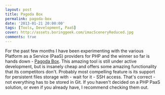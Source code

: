 ```yaml
---
layout: post
title: Pagoda Box
permalink: pagoda-box
date: '2013-01-21 20:00:00'
tags: [Tools, Development, PaaS]
cover: http://assets.boringgeek.com/imacSceneryReduced.jpg
comments: true
---
```


For the past few months I have been experimenting with the various Platform as a Service (PaaS) providers for PHP and the winner so far is hands down - [Pagoda Box](http://www.Pagodabox.com).  This amazing tool is still under active development, but is insanely cheap and offers some amazing functionality that its competitors don't.  Probably most compelling feature is its support for persistent files storage with - wait for it - SSH access. That's correct - not everything has to be stored in Git. If you haven't decided on a PHP PaaS solution, or even if you already have, I recommend checking them out.
